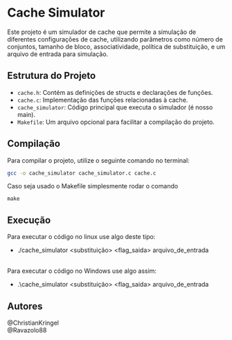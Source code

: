 # Cache Simulator

Este projeto é um simulador de cache que permite a simulação de diferentes configurações de cache, utilizando parâmetros como número de conjuntos, tamanho de bloco, associatividade, política de substituição, e um arquivo de entrada para simulação.

## Estrutura do Projeto

- `cache.h`: Contém as definições de structs e declarações de funções.
- `cache.c`: Implementação das funções relacionadas à cache.
- `cache_simulator`: Código principal que executa o simulador (é nosso main).
- `Makefile`: Um arquivo opcional para facilitar a compilação do projeto.

## Compilação

Para compilar o projeto, utilize o seguinte comando no terminal:

```bash
gcc -o cache_simulator cache_simulator.c cache.c

```
Caso seja usado o Makefile simplesmente rodar o comando
```
make
```

## Execução

Para executar o código no linux use algo deste tipo:
- ./cache_simulator <nsets> <bsize> <assoc> <substituição> <flag_saida> arquivo_de_entrada
  
<br>Para executar o código no Windows use algo assim:
- .\cache_simulator <nsets> <bsize> <assoc> <substituição> <flag_saida> arquivo_de_entrada

## Autores 
@ChristianKringel
<br>@Ravazolo88
